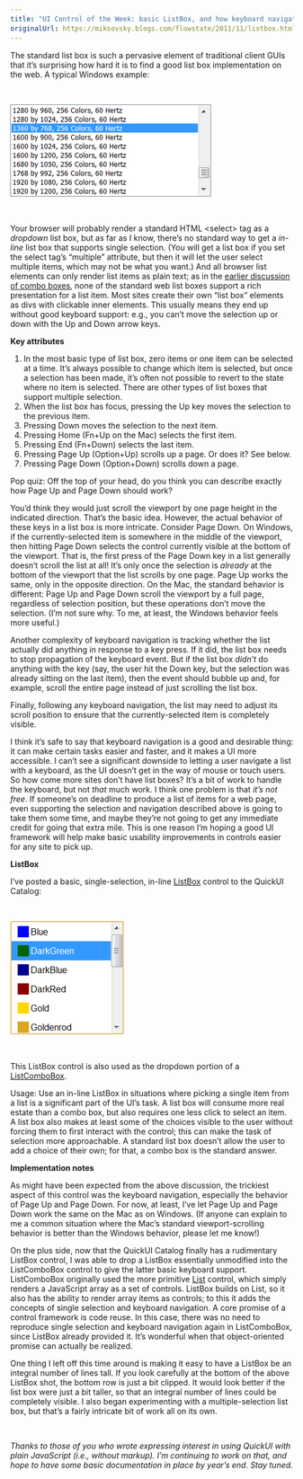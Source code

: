 ```yaml
---
title: "UI Control of the Week: basic ListBox, and how keyboard navigation is never as simple as you think"
originalUrl: https://miksovsky.blogs.com/flowstate/2011/11/listbox.html
---
```


<p>
  The standard list box is such a pervasive element of traditional client GUIs
  that it’s surprising how hard it is to find a good list box implementation on
  the web. A typical Windows example:
</p>
<p>&#0160;</p>
<p>
  <img
    src="/images/flowstate/6a00d83451fb6769e20154373efea2970c-pi.png"
    alt="Windows Screen Resolution List Box"
  />
</p>
<p>&#0160;</p>
<p>
  Your browser will probably render a standard HTML &lt;select&gt; tag as a
  <em>dropdown </em>list box, but as far as I know, there’s no standard way to
  get a <em>in-line </em>list box that supports single selection. (You will get
  a list box if you set the select tag’s “multiple” attribute, but then it will
  let the user select multiple items, which may not be what you want.) And all
  browser list elements can only render list items as plain text; as in the
  <a
    href="/posts/2011/10-24-ui-control-of-the-week-microsoft-office-combo-boxes-still-better-than-anything-comparable-in-html.html"
    >earlier discussion of combo boxes</a
  >, none of the standard web list boxes support a rich presentation for a list
  item. Most sites create their own “list box” elements as divs with clickable
  inner elements. This usually means they end up without good keyboard support:
  e.g., you can’t move the selection up or down with the Up and Down arrow keys.
</p>
<p><strong>Key attributes</strong></p>
<ol>
  <li>
    In the most basic type of list box, zero items or one item can be selected
    at a time. It’s always possible to change which item is selected, but once a
    selection has been made, it’s often not possible to revert to the state
    where no item is selected. There are other types of list boxes that support
    multiple selection.
  </li>
  <li>
    When the list box has focus, pressing the Up key moves the selection to the
    previous item.
  </li>
  <li>Pressing Down moves the selection to the next item.</li>
  <li>Pressing Home (Fn+Up on the Mac) selects the first item.</li>
  <li>Pressing End (Fn+Down) selects the last item.</li>
  <li>
    Pressing Page Up (Option+Up) scrolls up a page. Or does it? See below.
  </li>
  <li>Pressing Page Down (Option+Down) scrolls down a page.</li>
</ol>
<p>
  Pop quiz: Off the top of your head, do you think you can describe exactly how
  Page Up and Page Down should work?
</p>
<p>
  You’d think they would just scroll the viewport by one page height in the
  indicated direction. That’s the basic idea. However, the actual behavior of
  these keys in a list box is more intricate. Consider Page Down. On Windows, if
  the currently-selected item is somewhere in the middle of the viewport, then
  hitting Page Down selects the control currently visible at the bottom of the
  viewport. That is, the first press of the Page Down key in a list generally
  doesn’t scroll the list at all! It’s only once the selection is
  <em>already</em> at the bottom of the viewport that the list scrolls by one
  page. Page Up works the same, only in the opposite direction. On the Mac, the
  standard behavior is different: Page Up and Page Down scroll the viewport by a
  full page, regardless of selection position, but these operations don’t move
  the selection. (I’m not sure why. To me, at least, the Windows behavior feels
  more useful.)
</p>
<p>
  Another complexity of keyboard navigation is tracking whether the list
  actually did anything in response to a key press. If it did, the list box
  needs to stop propagation of the keyboard event. But if the list box
  <em>didn’t</em> do anything with the key (say, the user hit the Down key, but
  the selection was already sitting on the last item), then the event should
  bubble up and, for example, scroll the entire page instead of just scrolling
  the list box.
</p>
<p>
  Finally, following any keyboard navigation, the list may need to adjust its
  scroll position to ensure that the currently-selected item is completely
  visible.
</p>
<p>
  I think it’s safe to say that keyboard navigation is a good and desirable
  thing: it can make certain tasks easier and faster, and it makes a UI more
  accessible. I can’t see a significant downside to letting a user navigate a
  list with a keyboard, as the UI doesn’t get in the way of mouse or touch
  users. So how come more sites don’t have list boxes? It’s a bit of work to
  handle the keyboard, but not <em>that</em> much work. I think one problem is
  that <em>it’s not free</em>. If someone’s on deadline to produce a list of
  items for a web page, even supporting the selection and navigation described
  above is going to take them some time, and maybe they’re not going to get any
  immediate credit for going that extra mile. This is one reason I’m hoping a
  good UI framework will help make basic usability improvements in controls
  easier for any site to pick up.
</p>
<p><strong>ListBox</strong></p>
<p>
  I’ve posted a basic, single-selection, in-line
  <a href="https://quickui.org/catalog/ListBox">ListBox</a> control to the
  QuickUI Catalog:
</p>
<p>&#0160;</p>
<p>
  <img
    src="/images/flowstate/6a00d83451fb6769e20153936b4f0c970b-pi.png"
    alt="ListBox"
  />
</p>
<p>&#0160;</p>
<p>
  This ListBox control is also used as the dropdown portion of a
  <a href="https://quickui.org/catalog/ListComboBox">ListComboBox</a>.
</p>
<p>
  Usage: Use an in-line ListBox in situations where picking a single item from a
  list is a significant part of the UI’s task. A list box will consume more real
  estate than a combo box, but also requires one less click to select an item. A
  list box also makes at least some of the choices visible to the user without
  forcing them to first interact with the control; this can make the task of
  selection more approachable. A standard list box doesn’t allow the user to add
  a choice of their own; for that, a combo box is the standard answer.
</p>
<p><strong>Implementation notes</strong></p>
<p>
  As might have been expected from the above discussion, the trickiest aspect of
  this control was the keyboard navigation, especially the behavior of Page Up
  and Page Down. For now, at least, I’ve let Page Up and Page Down work the same
  on the Mac as on Windows. (If anyone can explain to me a common situation
  where the Mac’s standard viewport-scrolling behavior is better than the
  Windows behavior, please let me know!)
</p>
<p>
  On the plus side, now that the QuickUI Catalog finally has a rudimentary
  ListBox control, I was able to drop a ListBox essentially unmodified into the
  ListComboBox control to give the latter basic keyboard support. ListComboBox
  originally used the more primitive
  <a href="https://quickui.org/catalog/List">List</a> control, which simply
  renders a JavaScript array as a set of controls. ListBox builds on List, so it
  also has the ability to render array items as controls; to this it adds the
  concepts of single selection and keyboard navigation. A core promise of a
  control framework is code reuse. In this case, there was no need to reproduce
  single selection and keyboard navigation again in ListComboBox, since ListBox
  already provided it. It’s wonderful when that object-oriented promise can
  actually be realized.
</p>
<p>
  One thing I left off this time around is making it easy to have a ListBox be
  an integral number of lines tall. If you look carefully at the bottom of the
  above ListBox shot, the bottom row is just a bit clipped. It would look better
  if the list box were just a bit taller, so that an integral number of lines
  could be completely visible. I also began experimenting with a
  multiple-selection list box, but that’s a fairly intricate bit of work all on
  its own.
</p>
<p>&#0160;</p>
<p>
  <em
    >Thanks to those of you who wrote expressing interest in using QuickUI with
    plain JavaScript (i.e., without markup). I’m continuing to work on that, and
    hope to have some basic documentation in place by year’s end. Stay
    tuned.</em
  >
</p>
